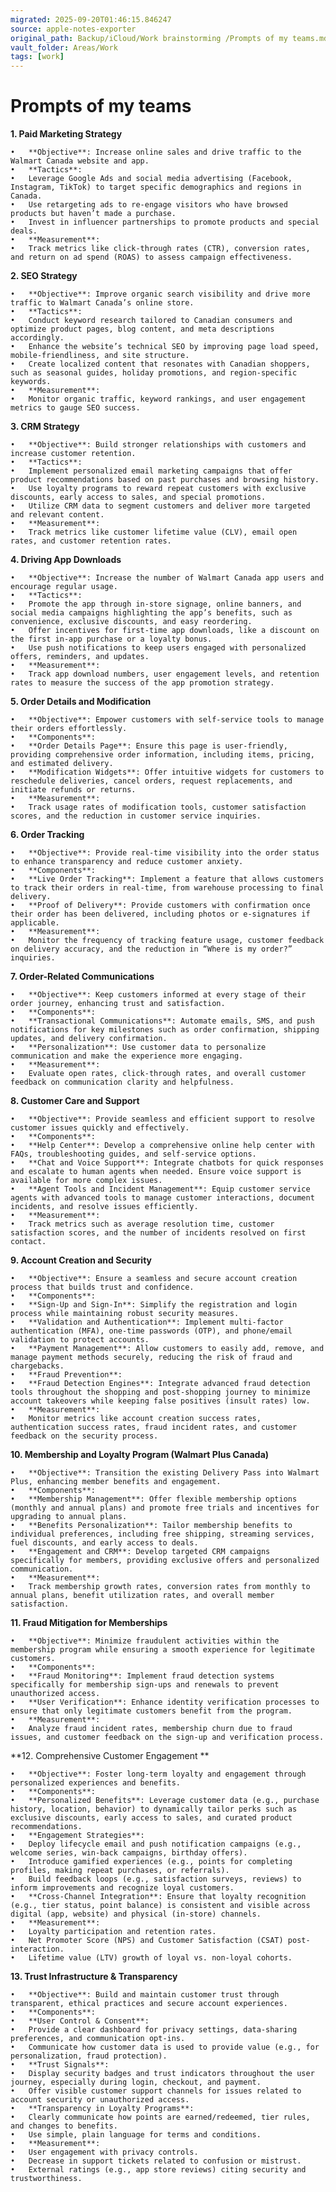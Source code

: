 ```yaml
---
migrated: 2025-09-20T01:46:15.846247
source: apple-notes-exporter
original_path: Backup/iCloud/Work brainstorming /Prompts of my teams.md
vault_folder: Areas/Work
tags: [work]
---
```

# Prompts of my teams

**1. Paid Marketing Strategy**

	•	**Objective**: Increase online sales and drive traffic to the Walmart Canada website and app.
	•	**Tactics**:
	•	Leverage Google Ads and social media advertising (Facebook, Instagram, TikTok) to target specific demographics and regions in Canada.
	•	Use retargeting ads to re-engage visitors who have browsed products but haven’t made a purchase.
	•	Invest in influencer partnerships to promote products and special deals.
	•	**Measurement**:
	•	Track metrics like click-through rates (CTR), conversion rates, and return on ad spend (ROAS) to assess campaign effectiveness.

**2. SEO Strategy**

	•	**Objective**: Improve organic search visibility and drive more traffic to Walmart Canada’s online store.
	•	**Tactics**:
	•	Conduct keyword research tailored to Canadian consumers and optimize product pages, blog content, and meta descriptions accordingly.
	•	Enhance the website’s technical SEO by improving page load speed, mobile-friendliness, and site structure.
	•	Create localized content that resonates with Canadian shoppers, such as seasonal guides, holiday promotions, and region-specific keywords.
	•	**Measurement**:
	•	Monitor organic traffic, keyword rankings, and user engagement metrics to gauge SEO success.

**3. CRM Strategy**

	•	**Objective**: Build stronger relationships with customers and increase customer retention.
	•	**Tactics**:
	•	Implement personalized email marketing campaigns that offer product recommendations based on past purchases and browsing history.
	•	Use loyalty programs to reward repeat customers with exclusive discounts, early access to sales, and special promotions.
	•	Utilize CRM data to segment customers and deliver more targeted and relevant content.
	•	**Measurement**:
	•	Track metrics like customer lifetime value (CLV), email open rates, and customer retention rates.

**4. Driving App Downloads**

	•	**Objective**: Increase the number of Walmart Canada app users and encourage regular usage.
	•	**Tactics**:
	•	Promote the app through in-store signage, online banners, and social media campaigns highlighting the app’s benefits, such as convenience, exclusive discounts, and easy reordering.
	•	Offer incentives for first-time app downloads, like a discount on the first in-app purchase or a loyalty bonus.
	•	Use push notifications to keep users engaged with personalized offers, reminders, and updates.
	•	**Measurement**:
	•	Track app download numbers, user engagement levels, and retention rates to measure the success of the app promotion strategy.

**5. Order Details and Modification**

	•	**Objective**: Empower customers with self-service tools to manage their orders effortlessly.
	•	**Components**:
	•	**Order Details Page**: Ensure this page is user-friendly, providing comprehensive order information, including items, pricing, and estimated delivery.
	•	**Modification Widgets**: Offer intuitive widgets for customers to reschedule deliveries, cancel orders, request replacements, and initiate refunds or returns.
	•	**Measurement**:
	•	Track usage rates of modification tools, customer satisfaction scores, and the reduction in customer service inquiries.

**6. Order Tracking**

	•	**Objective**: Provide real-time visibility into the order status to enhance transparency and reduce customer anxiety.
	•	**Components**:
	•	**Live Order Tracking**: Implement a feature that allows customers to track their orders in real-time, from warehouse processing to final delivery.
	•	**Proof of Delivery**: Provide customers with confirmation once their order has been delivered, including photos or e-signatures if applicable.
	•	**Measurement**:
	•	Monitor the frequency of tracking feature usage, customer feedback on delivery accuracy, and the reduction in “Where is my order?” inquiries.

**7. Order-Related Communications**

	•	**Objective**: Keep customers informed at every stage of their order journey, enhancing trust and satisfaction.
	•	**Components**:
	•	**Transactional Communications**: Automate emails, SMS, and push notifications for key milestones such as order confirmation, shipping updates, and delivery confirmation.
	•	**Personalization**: Use customer data to personalize communication and make the experience more engaging.
	•	**Measurement**:
	•	Evaluate open rates, click-through rates, and overall customer feedback on communication clarity and helpfulness.

**8. Customer Care and Support**

	•	**Objective**: Provide seamless and efficient support to resolve customer issues quickly and effectively.
	•	**Components**:
	•	**Help Center**: Develop a comprehensive online help center with FAQs, troubleshooting guides, and self-service options.
	•	**Chat and Voice Support**: Integrate chatbots for quick responses and escalate to human agents when needed. Ensure voice support is available for more complex issues.
	•	**Agent Tools and Incident Management**: Equip customer service agents with advanced tools to manage customer interactions, document incidents, and resolve issues efficiently.
	•	**Measurement**:
	•	Track metrics such as average resolution time, customer satisfaction scores, and the number of incidents resolved on first contact.

**9. Account Creation and Security**

	•	**Objective**: Ensure a seamless and secure account creation process that builds trust and confidence.
	•	**Components**:
	•	**Sign-Up and Sign-In**: Simplify the registration and login process while maintaining robust security measures.
	•	**Validation and Authentication**: Implement multi-factor authentication (MFA), one-time passwords (OTP), and phone/email validation to protect accounts.
	•	**Payment Management**: Allow customers to easily add, remove, and manage payment methods securely, reducing the risk of fraud and chargebacks.
	•	**Fraud Prevention**:
	•	**Fraud Detection Engines**: Integrate advanced fraud detection tools throughout the shopping and post-shopping journey to minimize account takeovers while keeping false positives (insult rates) low.
	•	**Measurement**:
	•	Monitor metrics like account creation success rates, authentication success rates, fraud incident rates, and customer feedback on the security process.

**10. Membership and Loyalty Program (Walmart Plus Canada)**

	•	**Objective**: Transition the existing Delivery Pass into Walmart Plus, enhancing member benefits and engagement.
	•	**Components**:
	•	**Membership Management**: Offer flexible membership options (monthly and annual plans) and promote free trials and incentives for upgrading to annual plans.
	•	**Benefits Personalization**: Tailor membership benefits to individual preferences, including free shipping, streaming services, fuel discounts, and early access to deals.
	•	**Engagement and CRM**: Develop targeted CRM campaigns specifically for members, providing exclusive offers and personalized communication.
	•	**Measurement**:
	•	Track membership growth rates, conversion rates from monthly to annual plans, benefit utilization rates, and overall member satisfaction.

**11. Fraud Mitigation for Memberships**

	•	**Objective**: Minimize fraudulent activities within the membership program while ensuring a smooth experience for legitimate customers.
	•	**Components**:
	•	**Fraud Monitoring**: Implement fraud detection systems specifically for membership sign-ups and renewals to prevent unauthorized access.
	•	**User Verification**: Enhance identity verification processes to ensure that only legitimate customers benefit from the program.
	•	**Measurement**:
	•	Analyze fraud incident rates, membership churn due to fraud issues, and customer feedback on the sign-up and verification process.
**12. Comprehensive Customer Engagement **

	•	**Objective**: Foster long-term loyalty and engagement through personalized experiences and benefits.
	•	**Components**:
	•	**Personalized Benefits**: Leverage customer data (e.g., purchase history, location, behavior) to dynamically tailor perks such as exclusive discounts, early access to sales, and curated product recommendations.
	•	**Engagement Strategies**:
	•	Deploy lifecycle email and push notification campaigns (e.g., welcome series, win-back campaigns, birthday offers).
	•	Introduce gamified experiences (e.g., points for completing profiles, making repeat purchases, or referrals).
	•	Build feedback loops (e.g., satisfaction surveys, reviews) to inform improvements and recognize loyal customers.
	•	**Cross-Channel Integration**: Ensure that loyalty recognition (e.g., tier status, point balance) is consistent and visible across digital (app, website) and physical (in-store) channels.
	•	**Measurement**:
	•	Loyalty participation and retention rates.
	•	Net Promoter Score (NPS) and Customer Satisfaction (CSAT) post-interaction.
	•	Lifetime value (LTV) growth of loyal vs. non-loyal cohorts.

**13. Trust Infrastructure & Transparency**

	•	**Objective**: Build and maintain customer trust through transparent, ethical practices and secure account experiences.
	•	**Components**:
	•	**User Control & Consent**:
	•	Provide a clear dashboard for privacy settings, data-sharing preferences, and communication opt-ins.
	•	Communicate how customer data is used to provide value (e.g., for personalization, fraud protection).
	•	**Trust Signals**:
	•	Display security badges and trust indicators throughout the user journey, especially during login, checkout, and payment.
	•	Offer visible customer support channels for issues related to account security or unauthorized access.
	•	**Transparency in Loyalty Programs**:
	•	Clearly communicate how points are earned/redeemed, tier rules, and changes to benefits.
	•	Use simple, plain language for terms and conditions.
	•	**Measurement**:
	•	User engagement with privacy controls.
	•	Decrease in support tickets related to confusion or mistrust.
	•	External ratings (e.g., app store reviews) citing security and trustworthiness.
